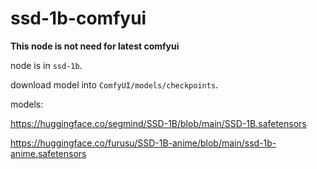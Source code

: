 # ssd-1b-comfyui

**This node is not need for latest comfyui**

node is in `ssd-1b`.

download model into `ComfyUI/models/checkpoints`.

models:

https://huggingface.co/segmind/SSD-1B/blob/main/SSD-1B.safetensors

https://huggingface.co/furusu/SSD-1B-anime/blob/main/ssd-1b-anime.safetensors
